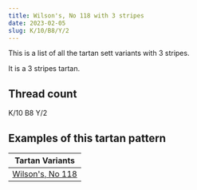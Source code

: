 ```yaml
---
title: Wilson's, No 118 with 3 stripes
date: 2023-02-05
slug: K/10/B8/Y/2
---
```

This is a list of all the tartan sett variants with 3 stripes.

It is a 3 stripes tartan.


## Thread count
K/10 B8 Y/2

## Examples of this tartan pattern

| Tartan Variants |
|---------------|
| [Wilson's, No 118](/variants/k/10/b8/y/2-b5480b0-k000000-yf0c000)||
